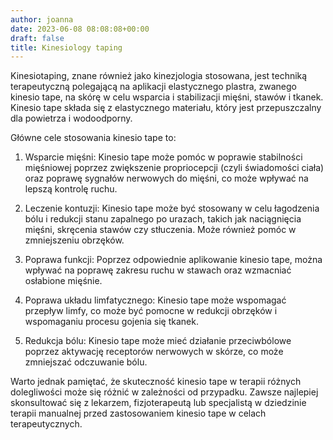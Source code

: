 ```yaml
---
author: joanna
date: 2023-06-08 08:08:08+00:00
draft: false
title: Kinesiology taping
---
```


Kinesiotaping, znane również jako kinezjologia stosowana, jest techniką terapeutyczną polegającą na aplikacji elastycznego plastra, zwanego kinesio tape, na skórę w celu wsparcia i stabilizacji mięśni, stawów i tkanek. Kinesio tape składa się z elastycznego materiału, który jest przepuszczalny dla powietrza i wodoodporny.

Główne cele stosowania kinesio tape to:
1. Wsparcie mięśni: Kinesio tape może pomóc w poprawie stabilności mięśniowej poprzez zwiększenie propriocepcji (czyli świadomości ciała) oraz poprawę sygnałów nerwowych do mięśni, co może wpływać na lepszą kontrolę ruchu.

2. Leczenie kontuzji: Kinesio tape może być stosowany w celu łagodzenia bólu i redukcji stanu zapalnego po urazach, takich jak naciągnięcia mięśni, skręcenia stawów czy stłuczenia. Może również pomóc w zmniejszeniu obrzęków.

3. Poprawa funkcji: Poprzez odpowiednie aplikowanie kinesio tape, można wpływać na poprawę zakresu ruchu w stawach oraz wzmacniać osłabione mięśnie.

4. Poprawa układu limfatycznego: Kinesio tape może wspomagać przepływ limfy, co może być pomocne w redukcji obrzęków i wspomaganiu procesu gojenia się tkanek.

5. Redukcja bólu: Kinesio tape może mieć działanie przeciwbólowe poprzez aktywację receptorów nerwowych w skórze, co może zmniejszać odczuwanie bólu.

Warto jednak pamiętać, że skuteczność kinesio tape w terapii różnych dolegliwości może się różnić w zależności od przypadku. Zawsze najlepiej skonsultować się z lekarzem, fizjoterapeutą lub specjalistą w dziedzinie terapii manualnej przed zastosowaniem kinesio tape w celach terapeutycznych.